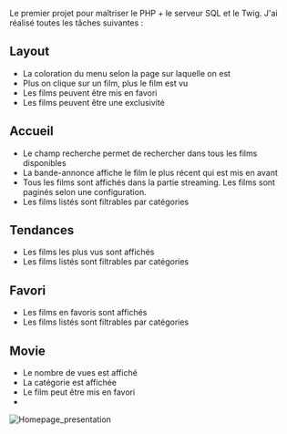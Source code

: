 Le premier projet pour maîtriser le PHP + le serveur SQL et le Twig. J'ai réalisé toutes les tâches suivantes :

## Layout

* La coloration du menu selon la page sur laquelle on est
* Plus on clique sur un film, plus le film est vu
* Les films peuvent être mis en favori
* Les films peuvent être une exclusivité

## Accueil

* Le champ recherche permet de rechercher dans tous les films disponibles
* La bande-annonce affiche le film le plus récent qui est mis en avant
* Tous les films sont affichés dans la partie streaming. Les films sont paginés selon une configuration.
* Les films listés sont filtrables par catégories

## Tendances

* Les films les plus vus sont affichés
* Les films listés sont filtrables par catégories

## Favori

* Les films en favoris sont affichés
* Les films listés sont filtrables par catégories

## Movie

* Le nombre de vues est affiché
* La catégorie est affichée
* Le film peut être mis en favori
* 
![Homepage_presentation](https://user-images.githubusercontent.com/107623849/199440119-a2729243-e0a1-4a48-b79c-da6e0828ebc6.jpg)
